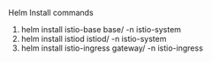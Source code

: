 Helm Install commands

1. helm install istio-base base/ -n istio-system
2. helm install istiod istiod/ -n istio-system
3. helm install istio-ingress gateway/ -n istio-ingress
